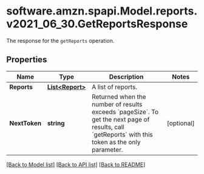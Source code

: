 # software.amzn.spapi.Model.reports.v2021_06_30.GetReportsResponse
The response for the `getReports` operation.

## Properties

Name | Type | Description | Notes
------------ | ------------- | ------------- | -------------
**Reports** | [**List&lt;Report&gt;**](Report.md) | A list of reports. | 
**NextToken** | **string** | Returned when the number of results exceeds &#x60;pageSize&#x60;. To get the next page of results, call &#x60;getReports&#x60; with this token as the only parameter. | [optional] 

[[Back to Model list]](../README.md#documentation-for-models) [[Back to API list]](../README.md#documentation-for-api-endpoints) [[Back to README]](../README.md)

